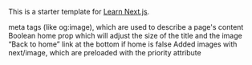 This is a starter template for [Learn Next.js](https://nextjs.org/learn).

meta tags (like og:image), which are used to describe a page's content
Boolean home prop which will adjust the size of the title and the image
“Back to home” link at the bottom if home is false
Added images with next/image, which are preloaded with the priority attribute